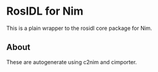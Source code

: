 # RosIDL for Nim

This is a plain wrapper to the rosidl core package for Nim. 

## About

These are autogenerate using c2nim and cimporter. 
